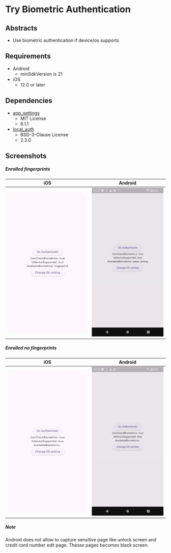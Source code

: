 # Try Biometric Authentication

## Abstracts

* Use biometric authentication if device/os supports

## Requirements

* Android
  * minSdkVersion is 21
* iOS
  * 12.0 or later

## Dependencies

* [app_settings](https://github.com/spencerccf/app_settings)
  * MIT License
  * 6.1.1
* [local_auth](https://github.com/flutter/packages/tree/main/packages/local_auth/local_auth)
  * BSD-3-Clause License
  * 2.3.0

## Screenshots

##### Enrolled fingerprints

|iOS|Android|
|---|---|
|<img src="./images/ios.gif" />|<img src="./images/android.gif" />|

##### Enrolled no fingerprints

|iOS|Android|
|---|---|
|<img src="./images/ios2.gif" />|<img src="./images/android2.gif" />|

##### Note

Android does not allow to capture sensitive page like unlock screen and credit card number edit page. Thesse pages becomes black screen.
